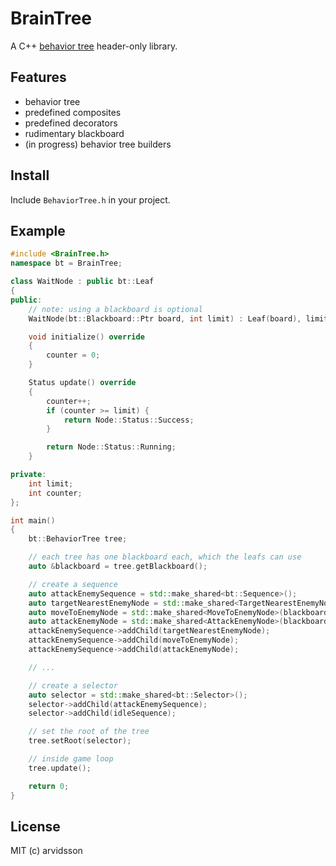 BrainTree
======

A C++ [behavior tree](http://gamasutra.com/blogs/ChrisSimpson/20140717/221339/Behavior_trees_for_AI_How_they_work.php) header-only library.

Features
--------

* behavior tree
* predefined composites
* predefined decorators
* rudimentary blackboard
* (in progress) behavior tree builders

Install
-------

Include ```BehaviorTree.h``` in your project.

Example
-------

```c++
#include <BrainTree.h>
namespace bt = BrainTree;

class WaitNode : public bt::Leaf
{
public:
    // note: using a blackboard is optional
    WaitNode(bt::Blackboard::Ptr board, int limit) : Leaf(board), limit(limit) {}

    void initialize() override
    {
        counter = 0;
    }

    Status update() override
    {
        counter++;
        if (counter >= limit) {
            return Node::Status::Success;
        }

        return Node::Status::Running;
    }

private:
    int limit;
    int counter;
};

int main()
{
    bt::BehaviorTree tree;

    // each tree has one blackboard each, which the leafs can use
    auto &blackboard = tree.getBlackboard();

    // create a sequence
    auto attackEnemySequence = std::make_shared<bt::Sequence>();
    auto targetNearestEnemyNode = std::make_shared<TargetNearestEnemyNode>(blackboard);
    auto moveToEnemyNode = std::make_shared<MoveToEnemyNode>(blackboard);
    auto attackEnemyNode = std::make_shared<AttackEnemyNode>(blackboard);
    attackEnemySequence->addChild(targetNearestEnemyNode);
    attackEnemySequence->addChild(moveToEnemyNode);
    attackEnemySequence->addChild(attackEnemyNode);

    // ...

    // create a selector
    auto selector = std::make_shared<bt::Selector>();
    selector->addChild(attackEnemySequence);
    selector->addChild(idleSequence);

    // set the root of the tree
    tree.setRoot(selector);

    // inside game loop
    tree.update();

    return 0;
}
```

License
-------
MIT (c) arvidsson
